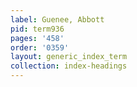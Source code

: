 ```yaml
---
label: Guenee, Abbott
pid: term936
pages: '458'
order: '0359'
layout: generic_index_term
collection: index-headings
---
```

